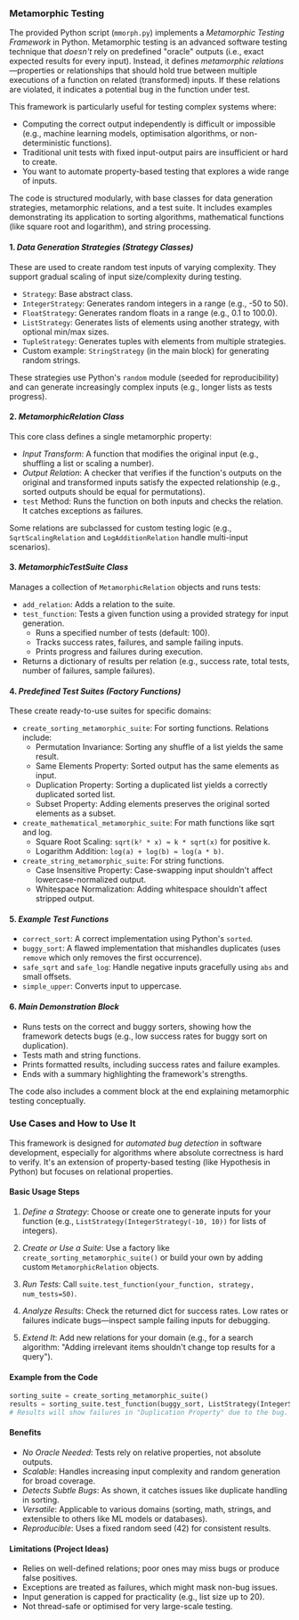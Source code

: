
### Metamorphic Testing

The provided Python script (`mmorph.py`) implements a *Metamorphic Testing Framework* in Python.
Metamorphic testing is an advanced software testing technique that *doesn't* rely on predefined
"oracle" outputs (i.e., exact expected results for every input). Instead, it defines
*metamorphic relations*—properties or relationships that should hold true between multiple
executions of a function on related (transformed) inputs. If these relations are violated,
it indicates a potential bug in the function under test.

This framework is particularly useful for testing complex systems where:
- Computing the correct output independently is difficult or impossible
  (e.g., machine learning models, optimisation algorithms, or non-deterministic functions).
- Traditional unit tests with fixed input-output pairs are insufficient or hard to create.
- You want to automate property-based testing that explores a wide range of inputs.

The code is structured modularly, with base classes for data generation strategies,
metamorphic relations, and a test suite. It includes examples demonstrating its application
to sorting algorithms, mathematical functions (like square root and logarithm), and
string processing.

#### 1. *Data Generation Strategies (Strategy Classes)*
   These are used to create random test inputs of varying complexity. They support gradual
   scaling of input size/complexity during testing.
   - `Strategy`: Base abstract class.
   - `IntegerStrategy`: Generates random integers in a range (e.g., -50 to 50).
   - `FloatStrategy`: Generates random floats in a range (e.g., 0.1 to 100.0).
   - `ListStrategy`: Generates lists of elements using another strategy, with optional min/max sizes.
   - `TupleStrategy`: Generates tuples with elements from multiple strategies.
   - Custom example: `StringStrategy` (in the main block) for generating random strings.

   These strategies use Python's `random` module (seeded for reproducibility) and can
   generate increasingly complex inputs (e.g., longer lists as tests progress).

#### 2. *MetamorphicRelation Class*
   This core class defines a single metamorphic property:
   - *Input Transform*: A function that modifies the original input (e.g., shuffling a
     list or scaling a number).
   - *Output Relation*: A checker that verifies if the function's outputs on the original
     and transformed inputs satisfy the expected relationship (e.g., sorted outputs should
     be equal for permutations).
   - `test` Method: Runs the function on both inputs and checks the relation. It catches
     exceptions as failures.

   Some relations are subclassed for custom testing logic (e.g., `SqrtScalingRelation`
   and `LogAdditionRelation` handle multi-input scenarios).

#### 3. *MetamorphicTestSuite Class*
   Manages a collection of `MetamorphicRelation` objects and runs tests:
   - `add_relation`: Adds a relation to the suite.
   - `test_function`: Tests a given function using a provided strategy for input generation.
     - Runs a specified number of tests (default: 100).
     - Tracks success rates, failures, and sample failing inputs.
     - Prints progress and failures during execution.
   - Returns a dictionary of results per relation (e.g., success rate, total tests, number
     of failures, sample failures).

#### 4. *Predefined Test Suites (Factory Functions)*
   These create ready-to-use suites for specific domains:
   - `create_sorting_metamorphic_suite`: For sorting functions. Relations include:
     - Permutation Invariance: Sorting any shuffle of a list yields the same result.
     - Same Elements Property: Sorted output has the same elements as input.
     - Duplication Property: Sorting a duplicated list yields a correctly duplicated sorted list.
     - Subset Property: Adding elements preserves the original sorted elements as a subset.
   - `create_mathematical_metamorphic_suite`: For math functions like sqrt and log.
     - Square Root Scaling: `sqrt(k² * x) ≈ k * sqrt(x)` for positive k.
     - Logarithm Addition: `log(a) + log(b) ≈ log(a * b)`.
   - `create_string_metamorphic_suite`: For string functions.
     - Case Insensitive Property: Case-swapping input shouldn't affect lowercase-normalized output.
     - Whitespace Normalization: Adding whitespace shouldn't affect stripped output.

#### 5. *Example Test Functions*
   - `correct_sort`: A correct implementation using Python's `sorted`.
   - `buggy_sort`: A flawed implementation that mishandles duplicates (uses `remove` which
     only removes the first occurrence).
   - `safe_sqrt` and `safe_log`: Handle negative inputs gracefully using `abs` and small offsets.
   - `simple_upper`: Converts input to uppercase.

#### 6. *Main Demonstration Block*
   - Runs tests on the correct and buggy sorters, showing how the framework detects bugs
     (e.g., low success rates for buggy sort on duplication).
   - Tests math and string functions.
   - Prints formatted results, including success rates and failure examples.
   - Ends with a summary highlighting the framework's strengths.

The code also includes a comment block at the end explaining metamorphic testing conceptually.


### Use Cases and How to Use It

This framework is designed for *automated bug detection* in software development, especially
for algorithms where absolute correctness is hard to verify. It's an extension of property-based
testing (like Hypothesis in Python) but focuses on relational properties.

#### Basic Usage Steps

1. *Define a Strategy*: Choose or create one to generate inputs for your function (e.g.,
   `ListStrategy(IntegerStrategy(-10, 10))` for lists of integers).

2. *Create or Use a Suite*: Use a factory like `create_sorting_metamorphic_suite()` or
   build your own by adding custom `MetamorphicRelation` objects.

3. *Run Tests*: Call `suite.test_function(your_function, strategy, num_tests=50)`.

4. *Analyze Results*: Check the returned dict for success rates. Low rates or failures
   indicate bugs—inspect sample failing inputs for debugging.

5. *Extend It*: Add new relations for your domain (e.g., for a search algorithm:
   "Adding irrelevant items shouldn't change top results for a query").


#### Example from the Code
```python
sorting_suite = create_sorting_metamorphic_suite()
results = sorting_suite.test_function(buggy_sort, ListStrategy(IntegerStrategy(-10, 10)), num_tests=30)
# Results will show failures in "Duplication Property" due to the bug.
```

#### Benefits
- *No Oracle Needed*: Tests rely on relative properties, not absolute outputs.
- *Scalable*: Handles increasing input complexity and random generation for broad coverage.
- *Detects Subtle Bugs*: As shown, it catches issues like duplicate handling in sorting.
- *Versatile*: Applicable to various domains (sorting, math, strings, and extensible to
  others like ML models or databases).
- *Reproducible*: Uses a fixed random seed (42) for consistent results.

#### Limitations (Project Ideas)
- Relies on well-defined relations; poor ones may miss bugs or produce false positives.
- Exceptions are treated as failures, which might mask non-bug issues.
- Input generation is capped for practicality (e.g., list size up to 20).
- Not thread-safe or optimised for very large-scale testing.

